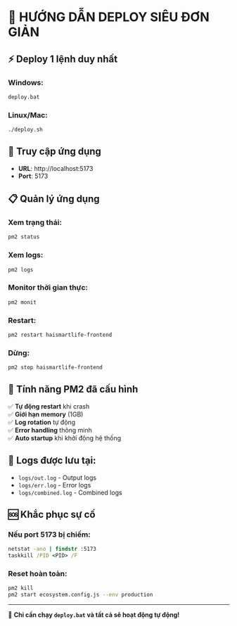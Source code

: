 # 🚀 HƯỚNG DẪN DEPLOY SIÊU ĐƠN GIẢN

## ⚡ Deploy 1 lệnh duy nhất

### Windows:
```cmd
deploy.bat
```

### Linux/Mac:
```bash
./deploy.sh
```

## 🎯 Truy cập ứng dụng
- **URL**: http://localhost:5173
- **Port**: 5173

## 📋 Quản lý ứng dụng

### Xem trạng thái:
```bash
pm2 status
```

### Xem logs:
```bash
pm2 logs
```

### Monitor thời gian thực:
```bash
pm2 monit
```

### Restart:
```bash
pm2 restart haismartlife-frontend
```

### Dừng:
```bash
pm2 stop haismartlife-frontend
```

## 🔧 Tính năng PM2 đã cấu hình

✅ **Tự động restart** khi crash  
✅ **Giới hạn memory** (1GB)  
✅ **Log rotation** tự động  
✅ **Error handling** thông minh  
✅ **Auto startup** khi khởi động hệ thống  

## 📁 Logs được lưu tại:
- `logs/out.log` - Output logs
- `logs/err.log` - Error logs  
- `logs/combined.log` - Combined logs

## 🆘 Khắc phục sự cố

### Nếu port 5173 bị chiếm:
```cmd
netstat -ano | findstr :5173
taskkill /PID <PID> /F
```

### Reset hoàn toàn:
```bash
pm2 kill
pm2 start ecosystem.config.js --env production
```

---
🎉 **Chỉ cần chạy `deploy.bat` và tất cả sẽ hoạt động tự động!** 